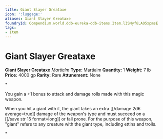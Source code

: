 ```yaml
---
title: Giant Slayer Greataxe
icon: ':luggage:'
aliases: Giant Slayer Greataxe
foundryId: Compendium.world.ddb-eureka-ddb-items.Item.lISMyf8LAO5xpmsE
tags:
- Item
---
```


# Giant Slayer Greataxe

**Giant Slayer Greataxe**
_Martialm_
**Type:** Martialm
**Quantity:** 1
**Weight:** 7 lb
**Price:** 4000 gp
**Rarity:** Rare
**Attunement:** None

*<p>You gain a +1 bonus to attack and damage rolls made with this magic weapon.

When you hit a giant with it, the giant takes an extra  [[/damage 2d6 average=true]] damage of the weapon's type and must succeed on a [[/save str 15 format=long]] or fall prone. For the purpose of this weapon, "giant" refers to any creature with the giant type, including ettins and trolls.</p>*